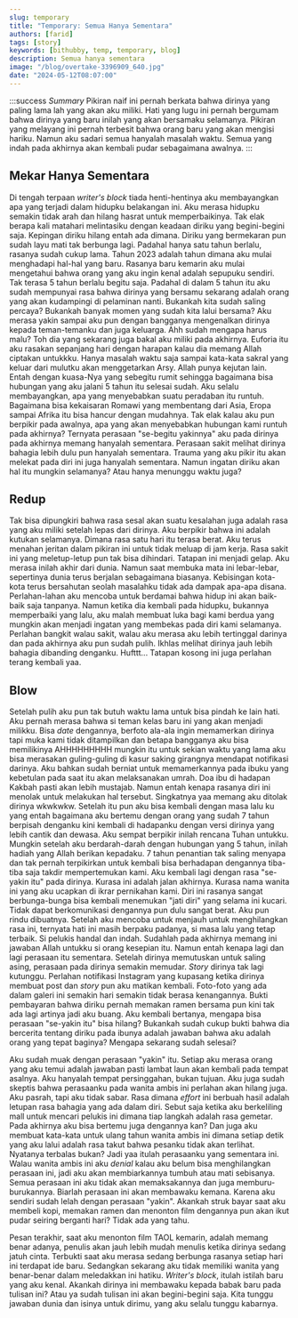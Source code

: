 ```yaml
---
slug: temporary
title: "Temporary: Semua Hanya Sementara"
authors: [farid]
tags: [story]
keywords: [bithubby, temp, temporary, blog]
description: Semua hanya sementara
image: "/blog/overtake-3396909_640.jpg"
date: "2024-05-12T08:07:00"
---
```


:::success _Summary_
Pikiran naif ini pernah berkata bahwa dirinya yang paling lama lah yang akan aku miliki. Hati yang lugu ini pernah bergumam bahwa dirinya yang baru inilah yang akan bersamaku selamanya. Pikiran yang melayang ini pernah terbesit bahwa orang baru yang akan mengisi hariku. Namun aku sadari semua hanyalah masalah waktu. Semua yang indah pada akhirnya akan kembali pudar sebagaimana awalnya.
:::

<!-- truncate -->

## Mekar Hanya Sementara

Di tengah terpaan _writer's block_ tiada henti-hentinya aku membayangkan apa yang terjadi dalam hidupku belakangan ini. Aku merasa hidupku semakin tidak arah dan hilang hasrat untuk memperbaikinya. Tak elak berapa kali matahari melintasiku dengan keadaan diriku yang begini-begini saja. Kepingan diriku hilang entah ada dimana. Diriku yang bermekaran pun sudah layu mati tak berbunga lagi. Padahal hanya satu tahun berlalu, rasanya sudah cukup lama. Tahun 2023 adalah tahun dimana aku mulai menghadapi hal-hal yang baru. Rasanya baru kemarin aku mulai mengetahui bahwa orang yang aku ingin kenal adalah sepupuku sendiri. Tak terasa 5 tahun berlalu begitu saja. Padahal di dalam 5 tahun itu aku sudah mempunyai rasa bahwa dirinya yang bersamu sekarang adalah orang yang akan kudampingi di pelaminan nanti. Bukankah kita sudah saling percaya? Bukankah banyak momen yang sudah kita lalui bersama? Aku merasa yakin sampai aku pun dengan bangganya mengenalkan dirinya kepada teman-temanku dan juga keluarga. Ahh sudah mengapa harus malu? Toh dia yang sekarang juga bakal aku miliki pada akhirnya. Euforia itu aku rasakan sepanjang hari dengan harapan kalau dia memang Allah ciptakan untukkku. Hanya masalah waktu saja sampai kata-kata sakral yang keluar dari mulutku akan menggetarkan Arsy. Allah punya kejutan lain. Entah dengan kuasa-Nya yang sebegitu rumit sehingga bagaimana bisa hubungan yang aku jalani 5 tahun itu selesai sudah. Aku selalu membayangkan, apa yang menyebabkan suatu peradaban itu runtuh. Bagaimana bisa kekaisaran Romawi yang membentang dari Asia, Eropa sampai Afrika itu bisa hancur dengan mudahnya. Tak elak kalau aku pun berpikir pada awalnya, apa yang akan menyebabkan hubungan kami runtuh pada akhirnya? Ternyata perasaan "se-begitu yakinnya" aku pada dirinya pada akhirnya memang hanyalah sementara. Perasaan sakit melihat dirinya bahagia lebih dulu pun hanyalah sementara. Trauma yang aku pikir itu akan melekat pada diri ini juga hanyalah sementara. Namun ingatan diriku akan hal itu mungkin selamanya? Atau hanya menunggu waktu juga?

## Redup

Tak bisa dipungkiri bahwa rasa sesal akan suatu kesalahan juga adalah rasa yang aku miliki setelah lepas dari dirinya. Aku berpikir bahwa ini adalah kutukan selamanya. Dimana rasa satu hari itu terasa berat. Aku terus menahan jeritan dalam pikiran ini untuk tidak meluap di jam kerja. Rasa sakit ini yang meletup-letup pun tak bisa dihindari. Tatapan ini menjadi gelap. Aku merasa inilah akhir dari dunia. Namun saat membuka mata ini lebar-lebar, sepertinya dunia terus berjalan sebagaimana biasanya. Kebisingan kota-kota terus bersahutan seolah masalahku tidak ada dampak apa-apa disana. Perlahan-lahan aku mencoba untuk berdamai bahwa hidup ini akan baik-baik saja tanpanya. Namun ketika dia kembali pada hidupku, bukannya memperbaiki yang lalu, aku malah membuat luka bagi kami berdua yang mungkin akan menjadi ingatan yang membekas pada diri kami selamanya. Perlahan bangkit walau sakit, walau aku merasa aku lebih tertinggal darinya dan pada akhirnya aku pun sudah pulih. Ikhlas melihat dirinya jauh lebih bahagia dibanding denganku. Hufttt... Tatapan kosong ini juga perlahan terang kembali yaa.

## Blow

Setelah pulih aku pun tak butuh waktu lama untuk bisa pindah ke lain hati. Aku pernah merasa bahwa si teman kelas baru ini yang akan menjadi milikku. Bisa _date_ dengannya, berfoto ala-ala ingin memamerkan dirinya tapi muka kami tidak ditampilkan dan betapa bangganya aku bisa memilikinya AHHHHHHHHH mungkin itu untuk sekian waktu yang lama aku bisa merasakan guling-guling di kasur saking girangnya mendapat notifikasi darinya. Aku bahkan sudah berniat untuk memamerkannya pada ibuku yang kebetulan pada saat itu akan melaksanakan umrah. Doa ibu di hadapan Kakbah pasti akan lebih mustajab. Namun entah kenapa rasanya diri ini menolak untuk melakukan hal tersebut. Singkatnya yaa memang aku ditolak dirinya wkwkwkw. Setelah itu pun aku bisa kembali dengan masa lalu ku yang entah bagaimana aku bertemu dengan orang yang sudah 7 tahun berpisah denganku kini kembali di hadapanku dengan versi dirinya yang lebih cantik dan dewasa. Aku sempat berpikir inilah rencana Tuhan untukku. Mungkin setelah aku berdarah-darah dengan hubungan yang 5 tahun, inilah hadiah yang Allah berikan kepadaku. 7 tahun penantian tak saling menyapa dan tak pernah terpikirkan untuk kembali bisa berhadapan dengannya tiba-tiba saja takdir mempertemukan kami. Aku kembali lagi dengan rasa "se-yakin itu" pada dirinya. Kurasa ini adalah jalan akhirnya. Kurasa nama wanita ini yang aku ucapkan di ikrar pernikahan kami. Diri ini rasanya sangat berbunga-bunga bisa kembali menemukan "jati diri" yang selama ini kucari. Tidak dapat berkomunikasi dengannya pun dulu sangat berat. Aku pun rindu dibuatnya. Setelah aku mencoba untuk menjauh untuk menghilangkan rasa ini, ternyata hati ini masih berpaku padanya, si masa lalu yang tetap terbaik. Si pelukis handal dan indah. Sudahlah pada akhirnya memang ini jawaban Allah untukku si orang kesepian itu. Namun entah kenapa lagi dan lagi perasaan itu sementara. Setelah dirinya memutuskan untuk saling asing, perasaan pada dirinya semakin memudar. _Story_ dirinya tak lagi kutunggu. Perlahan notifikasi Instagram yang kupasang ketika dirinya membuat post dan _story_ pun aku matikan kembali. Foto-foto yang ada dalam galeri ini semakin hari semakin tidak berasa kenangannya. Bukti pembayaran bahwa diriku pernah memakan ramen bersama pun kini tak ada lagi artinya jadi aku buang. Aku kembali bertanya, mengapa bisa perasaan "se-yakin itu" bisa hilang? Bukankah sudah cukup bukti bahwa dia bercerita tentang diriku pada ibunya adalah jawaban bahwa aku adalah orang yang tepat baginya? Mengapa sekarang sudah selesai?

Aku sudah muak dengan perasaan "yakin" itu. Setiap aku merasa orang yang aku temui adalah jawaban pasti lambat laun akan kembali pada tempat asalnya. Aku hanyalah tempat persinggahan, bukan tujuan. Aku juga sudah skeptis bahwa perasaanku pada wanita ambis ini perlahan akan hilang juga. Aku pasrah, tapi aku tidak sabar. Rasa dimana _effort_ ini berbuah hasil adalah letupan rasa bahagia yang ada dalam diri. Sebut saja ketika aku berkeliling mall untuk mencari pelukis ini dimana tiap langkah adalah rasa gemetar. Pada akhirnya aku bisa bertemu juga dengannya kan? Dan juga aku membuat kata-kata untuk ulang tahun wanita ambis ini dimana setiap detik yang aku lalui adalah rasa takut bahwa pesanku tidak akan terlihat. Nyatanya terbalas bukan? Jadi yaa itulah perasaanku yang sementara ini. Walau wanita ambis ini aku _denial_ kalau aku belum bisa menghilangkan perasaan ini, jadi aku akan membiarkannya tumbuh atau mati sebisanya. Semua perasaan ini aku tidak akan memaksakannya dan juga memburu-burukannya. Biarlah perasaan ini akan membawaku kemana. Karena aku sendiri sudah lelah dengan perasaan "yakin". Akankah struk bayar saat aku membeli kopi, memakan ramen dan menonton film dengannya pun akan ikut pudar seiring berganti hari? Tidak ada yang tahu.

Pesan terakhir, saat aku menonton film TAOL kemarin, adalah memang benar adanya, penulis akan jauh lebih mudah menulis ketika dirinya sedang jatuh cinta. Terbukti saat aku merasa sedang berbunga rasanya setiap hari ini terdapat ide baru. Sedangkan sekarang aku tidak memiliki wanita yang benar-benar dalam meledakkan ini hatiku. _Writer's block_, itulah istilah baru yang aku kenal. Akankah dirinya ini membawaku kepada babak baru pada tulisan ini? Atau ya sudah tulisan ini akan begini-begini saja. Kita tunggu jawaban dunia dan isinya untuk dirimu, yang aku selalu tunggu kabarnya.
